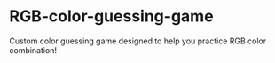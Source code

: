 # RGB-color-guessing-game
Custom color guessing game designed to help you practice RGB color combination!
